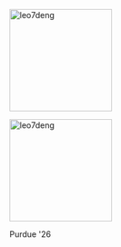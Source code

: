 
<p><img height="180px" src="https://github-readme-stats.vercel.app/api/top-langs?username=leo7deng&show_icons=true&locale=en&layout=compact" alt="leo7deng" /></p>

<p><img height="180px" src="https://github-readme-streak-stats.herokuapp.com/?user=leo7deng&" alt="leo7deng" /></p>

Purdue '26